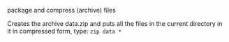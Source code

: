 package and compress (archive) files


Creates the archive data.zip and puts all the files in the current directory in it in compressed form, type:
	`zip data *`